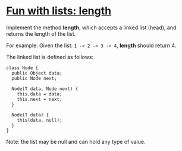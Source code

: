 # [Fun with lists: length](https://www.codewars.com/kata/fun-with-lists-length "https://www.codewars.com/kata/581e476d5f59408553000a4b")

Implement the method **length**, which accepts a linked list (head), and returns the length of the list.

For example:
Given the list: `1 -> 2 -> 3 -> 4`, **length** should return 4.

The linked list is defined as follows:

```
class Node {
  public Object data;
  public Node next;

  Node(T data, Node next) {
    this.data = data;
    this.next = next;
  }
  
  Node(T data) {
    this(data, null);
  }
}
```

Note: the list may be null and can hold any type of value.